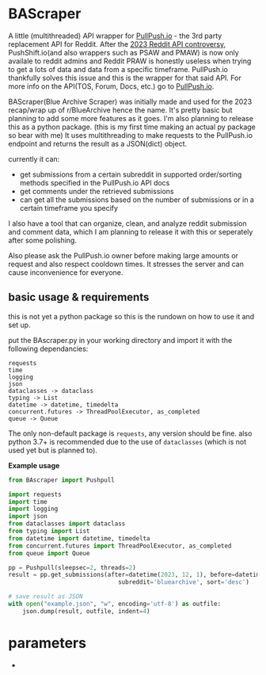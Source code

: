 # BAScraper
A little (multithreaded) API wrapper for [PullPush.io](https://www.pullpush.io/) - the 3rd party replacement API for Reddit. After the [2023 Reddit API controversy](https://en.wikipedia.org/wiki/2023_Reddit_API_controversy), 
PushShift.io(and also wrappers such as PSAW and PMAW) is now only availale to reddit admins and Reddit PRAW is honestly useless when trying to get a lots of data and data from a specific timeframe.
PullPush.io thankfully solves this issue and this is the wrapper for that said API. For more info on the API(TOS, Forum, Docs, etc.) go to [PullPush.io](https://www.pullpush.io/).

BAScraper(Blue Archive Scraper) was initially made and used for the 2023 recap/wrap up of r/BlueArchive hence the name.
It's pretty basic but planning to add some more features as it goes. I'm also planning to release this as a python package. (this is my first time making an actual py package so bear with me)
It uses multithreading to make requests to the PullPush.io endpoint and returns the result as a JSON(dict) object.

currently it can:
- get submissions from a certain subreddit in supported order/sorting methods specified in the PullPush.io API docs
- get comments under the retrieved submissions
- can get all the submissions based on the number of submissions or in a certain timeframe you specify

I also have a tool that can organize, clean, and analyze reddit submission and comment data, which I am planning to release it with this or seperately after some polishing.

Also please ask the PullPush.io owner before making large amounts or request and also respect cooldown times. It stresses the server and can cause inconvenience for everyone.

## basic usage & requirements
this is not yet a python package so this is the rundown on how to use it and set up.

put the BAscraper.py in your working directory and import it with the following dependancies:
```
requests
time
logging
json
dataclasses -> dataclass
typing -> List
datetime -> datetime, timedelta
concurrent.futures -> ThreadPoolExecutor, as_completed
queue -> Queue
```
The only non-default package is `requests`, any version should be fine. also python 3.7+ is recommended due to the use of `dataclasses` (which is not used yet but is planned to).

**Example usage**
```python
from BAscraper import Pushpull

import requests
import time
import logging
import json
from dataclasses import dataclass
from typing import List
from datetime import datetime, timedelta
from concurrent.futures import ThreadPoolExecutor, as_completed
from queue import Queue

pp = Pushpull(sleepsec=2, threads=2)
result = pp.get_submissions(after=datetime(2023, 12, 1), before=datetime(2024, 1, 1),
                               subreddit='bluearchive', sort='desc')

# save result as JSON
with open("example.json", "w", encoding='utf-8') as outfile:
    json.dump(result, outfile, indent=4)
```

# parameters
-
